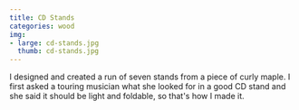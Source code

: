 ```yaml
---
title: CD Stands
categories: wood
img:
- large: cd-stands.jpg
  thumb: cd-stands.jpg
---
```


I designed and created a run of seven stands from a piece of curly maple. I first asked a touring musician what she looked for in a good CD stand and she said it should be light and foldable, so that's how I made it.
